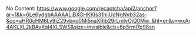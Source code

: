 No Content: https://www.google.com/recaptcha/api2/anchor?ar=1&k=6Le6ydgbAAAAALjBXGHKKls31hijUdNgNvb32as-&co=aHR0cHM6Ly9iZ29vbno0Mi5naXRib29rLmlvOjQ0Mw..&hl=en&v=wxAi4AKLXL2kBAvXqI4XLSWS&size=invisible&cb=6p5rml7p98sn
